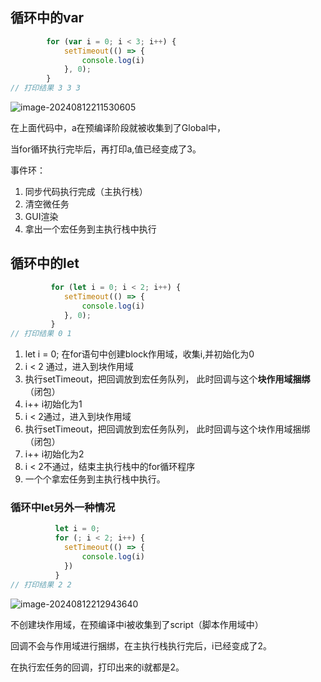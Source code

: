 ## 循环中的var

~~~js
        for (var i = 0; i < 3; i++) {
            setTimeout(() => {
                console.log(i)
            }, 0);
        }
// 打印结果 3 3 3
~~~

![image-20240812211530605](https://static.woku.net/blog/image-20240812211530605.png)

在上面代码中，a在预编译阶段就被收集到了Global中，

当for循环执行完毕后，再打印a,值已经变成了3。

事件环：

1. 同步代码执行完成（主执行栈）
2. 清空微任务
3. GUI渲染
4. 拿出一个宏任务到主执行栈中执行

## 循环中的let

~~~js
         for (let i = 0; i < 2; i++) {
            setTimeout(() => {
                console.log(i)
            }, 0);
         }
// 打印结果 0 1
~~~

1. let i = 0; 在for语句中创建block作用域，收集i,并初始化为0
2. i < 2 通过，进入到块作用域
3. 执行setTimeout，把回调放到宏任务队列， 此时回调与这个**块作用域捆绑** （闭包）
4. i++ i初始化为1
5. i < 2通过，进入到块作用域
6. 执行setTimeout，把回调放到宏任务队列， 此时回调与这个块作用域捆绑（闭包）
7. i++ i初始化为2
8. i < 2不通过，结束主执行栈中的for循环程序
9. 一个个拿宏任务到主执行栈中执行。

### 循环中let另外一种情况

~~~js
          let i = 0;
          for (; i < 2; i++) {
            setTimeout(() => {
                console.log(i)
            })
          }
// 打印结果 2 2
~~~

![image-20240812212943640](https://static.woku.net/blog/image-20240812212943640.png)

不创建块作用域，在预编译中i被收集到了script（脚本作用域中）

回调不会与作用域进行捆绑，在主执行栈执行完后，i已经变成了2。

在执行宏任务的回调，打印出来的i就都是2。